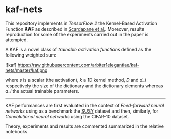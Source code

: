# kaf-nets

This repository implements in *TensorFlow 2* the Kernel-Based Activation Function **KAF** as described in [Scardapane et al.]( https://arxiv.org/pdf/1707.04035.pdf). Moreover, results reproduction for some of the experiments carried out in the paper is attempted.

A KAF is a novel class of *trainable activation functions* defined as the following weighted sum: 


![kaf]
https://raw.githubusercontent.com/arbiter1elegantiae/kaf-nets/master/kaf.png


where *s* is a scalar (the activation), *k* a 1D kernel method, *D* and *d_i* respectively the size of the dictionary and the dictionary elements whereas *a_i* the actual trainable parameters.

---

KAF performances are first evaluated in the context of *Feed-forward neural networks* using as a benchmark the [SUSY](https://arxiv.org/abs/1402.4735) dataset and then, similarly, for *Convolutional neural networks* using the CIFAR-10 dataset.

Theory, experiments and results are commented summarized in the relative notebooks.
